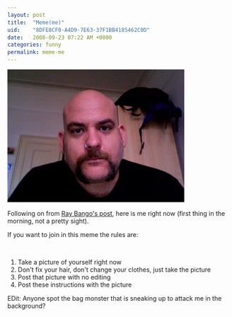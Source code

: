 ```yaml
---
layout: post
title:  "Meme(me)"
uid:	"8DFE8CF0-A4D9-7E63-37F1BB4185462C0D"
date:   2008-09-23 07:22 AM +0000
categories: funny
permalink: meme-me
---
```

<p><img src="/blog/assets/content/MD_Morning.jpg" alt="Me in the morning" width="400" height="300" /></p>
<p>Following on from <a href="http://www.reybango.com/index.cfm/2008/9/22/Mememe">Ray Bango's post</a>, here is me right now (first thing in the morning, not a pretty sight).</p>
<p>If you want to join in this meme the rules are:</p>
<p> </p>
<ol>
<li>Take a picture of yourself right now</li>
<li>Don't fix your hair, don't change your clothes, just take the picture</li>
<li>Post that picture with no editing</li>
<li>Post these instructions with the picture</li>
</ol>
<p>EDit: Anyone spot the bag monster that is sneaking up to attack me in the background?</p>